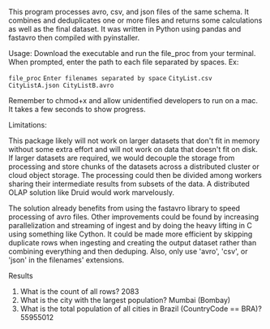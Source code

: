 
This program processes avro, csv, and json files of the same schema.  It combines and deduplicates one or more files and returns some calculations as well as the final dataset.  It was written in Python using pandas and fastavro then compiled with pyinstaller.
	
Usage: Download the executable and run the file_proc from your terminal.  When prompted, enter the path to each file separated by spaces.  Ex:
  
  `file_proc` 
  `Enter filenames separated by space`
  `CityList.csv CityListA.json CityListB.avro`
 
Remember to chmod+x and allow unidentified developers to run on a mac. It takes a few seconds to show progress.

Limitations:
  
This package likely will not work on larger datasets that don't fit in memory without some extra effort and will not work on data that doesn't fit on disk.  If larger datasets are required, we would decouple the storage from processing and store chunks of the datasets across a distributed cluster or cloud object storage.  The processing could then be divided among workers sharing their intermediate results from subsets of the data.  A distributed OLAP solution like Druid would work marvelously.   

The solution already benefits from using the fastavro library to speed processing of avro files.  Other improvements could be found by increasing parallelization and streaming of ingest and by doing the heavy lifting in C using something like Cython. It could be made more efficient by skipping duplicate rows when ingesting and creating the output dataset rather than combining everything and then deduping. Also, only use 'avro', 'csv', or 'json' in the filenames' extensions.
		

Results
1. What is the count of all rows? 2083
2. What is the city with the largest population? Mumbai (Bombay)
3. What is the total population of all cities in Brazil (CountryCode == BRA)? 55955012
